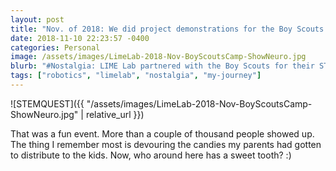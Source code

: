 ```yaml
---
layout: post
title: "Nov. of 2018: We did project demonstrations for the Boy Scouts STEM Quest Event at OCC in Auburn Hills- Fun!!"
date: 2018-11-10 22:23:57 -0400
categories: Personal
image: /assets/images/LimeLab-2018-Nov-BoyScoutsCamp-ShowNeuro.jpg
blurb: "#Nostalgia: LIME Lab partnered with the Boy Scouts for their STEM Quest event. In here, dad is explaining some of our projects to the boys…"
tags: ["robotics", "limelab", "nostalgia", "my-journey"]
---
```

![STEMQUEST]({{ "/assets/images/LimeLab-2018-Nov-BoyScoutsCamp-ShowNeuro.jpg" | relative_url }})

That was a fun event. More than a couple of thousand people showed up. The thing I remember most is devouring the candies my parents had gotten to distribute to the kids. Now, who around here has a sweet tooth? :)
